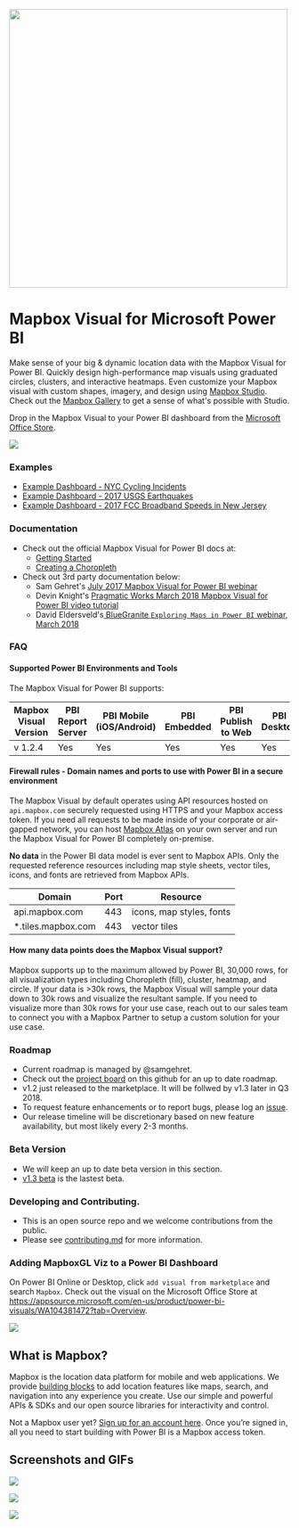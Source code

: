 <a href="https://www.mapbox.com">
  <img src="https://upload.wikimedia.org/wikipedia/commons/thumb/b/b4/Mapbox_Logo.svg/1280px-Mapbox_Logo.svg.png" width="500"/>
</a>

# Mapbox Visual for Microsoft Power BI

Make sense of your big & dynamic location data with the Mapbox Visual for Power BI.  Quickly design high-performance map visuals using graduated circles, clusters, and interactive heatmaps.  Even customize your Mapbox visual with custom shapes, imagery, and design using [Mapbox Studio](www.mapbox.com/studio).  Check out the [Mapbox Gallery](https://www.mapbox.com/gallery/) to get a sense of what's possible with Studio.

Drop in the Mapbox Visual to your Power BI dashboard from the [Microsoft Office Store](https://appsource.microsoft.com/en-us/product/power-bi-visuals/WA104381472?tab=Overview).

![](https://dl.dropbox.com/s/kymonz28oanehje/PowerBI-2.gif)

### Examples

* [Example Dashboard - NYC Cycling Incidents](https://www.mapbox.com/bites/00369)
* [Example Dashboard - 2017 USGS Earthquakes](https://app.powerbi.com/view?r=eyJrIjoiNTlkMzA5N2MtNGU0ZS00MDY5LTg1NTktNTZkODkyMmJjOThmIiwidCI6IjYyOWE3MGIyLTMyYjktNDEyNi05NTFlLTE3NjA0Y2Y0NTZlYyIsImMiOjF9)
* [Example Dashboard - 2017 FCC Broadband Speeds in New Jersey](https://app.powerbi.com/view?r=eyJrIjoiMTk4ZDk3OWYtNzc2Ny00NDE0LWE2ZWYtZDk5NjAwZTA3YTljIiwidCI6IjYyOWE3MGIyLTMyYjktNDEyNi05NTFlLTE3NjA0Y2Y0NTZlYyIsImMiOjF9)
    
### Documentation

- Check out the official Mapbox Visual for Power BI docs at: 
    * [Getting Started](https://www.mapbox.com/help/power-bi/)
    * [Creating a Choropleth](https://www.mapbox.com/help/power-bi-choropleth-map/)
- Check out 3rd party documentation below:
    * Sam Gehret's [July 2017 Mapbox Visual for Power BI webinar](https://www.youtube.com/watch?v=XtMqnls8dpE)
    * Devin Knight's [Pragmatic Works March 2018 Mapbox Visual for Power BI video tutorial](https://www.youtube.com/watch?v=qDCOo3bm01o)
    * David Eldersveld's[ BlueGranite `Exploring Maps in Power BI` webinar, March 2018](https://www.blue-granite.com/maps-in-power-bi-mar-2018?utm_campaign=Q1%202018%20Webinars&utm_content=68211202&utm_medium=referral&utm_source=dataveld)

### FAQ

#### Supported Power BI Environments and Tools
The Mapbox Visual for Power BI supports:

| Mapbox Visual  Version | PBI Report Server | PBI Mobile (iOS/Android) | PBI Embedded | PBI Publish to Web | PBI Desktop | Chrome | Firefox | Safari | Edge | IE11 |
|------------------------|-------------------|-------------------|--------------|--------------------|-------------|--------|---------|--------|------|------|
| v 1.2.4                | Yes             | Yes  | Yes          | Yes                | Yes         | Yes    | Yes     | Yes    | Yes  | Yes  |


#### Firewall rules - Domain names and ports to use with Power BI in a secure environment

The Mapbox Visual by default operates using API resources hosted on `api.mapbox.com` securely requested using HTTPS and your Mapbox access token.  If you need all requests to be made inside of your corporate or air-gapped network, you can host [Mapbox Atlas](https://www.mapbox.com/atlas/) on your own server and run the Mapbox Visual for Power BI completely on-premise.

**No data** in the Power BI data model is ever sent to Mapbox APIs.  Only the requested reference resources including map style sheets, vector tiles, icons, and fonts are retrieved from Mapbox APIs.

| Domain          | Port | Resource                        |
|--------------------|------|-----------------------------|
| api.mapbox.com     | 443  | icons, map styles, fonts |
| *.tiles.mapbox.com | 443  | vector tiles                |

#### How many data points does the Mapbox Visual support?

Mapbox supports up to the maximum allowed by Power BI, 30,000 rows, for all visualization types including Choropleth (fill), cluster, heatmap, and circle.  If your data is >30k rows, the Mapbox Visual will sample your data down to 30k rows and visualize the resultant sample.  If you need to visualize more than 30k rows for your use case, reach out to our sales team to connect you with a Mapbox Partner to setup a custom solution for your use case.


### Roadmap
- Current roadmap is managed by @samgehret.
- Check out the [project board](https://github.com/mapbox/mapboxgl-powerbi/projects) on this github for an up to date roadmap.
- v1.2 just released to the marketplace.  It will be follwed by v1.3 later in Q3 2018.
- To request feature enhancements or to report bugs, please log an [issue](https://github.com/mapbox/mapboxgl-powerbi/issues).
- Our release timeline will be discretionary based on new feature availability, but most likely every 2-3 months.

### Beta Version
- We will keep an up to date beta version in this section.
- [v1.3 beta](https://github.com/mapbox/mapboxgl-powerbi/blob/v1.3/dist/mapboxGLMap.pbiviz) is the lastest beta.

### Developing and Contributing.
- This is an open source repo and we welcome contributions from the public.
- Please see [contributing.md](CONTRIBUTING.md) for more information.

### Adding MapboxGL Viz to a Power BI Dashboard

On Power BI Online or Desktop, click `add visual from marketplace` and search `Mapbox`.  Check out the visual on the Microsoft Office Store at https://appsource.microsoft.com/en-us/product/power-bi-visuals/WA104381472?tab=Overview.

![](https://dl.dropbox.com/s/m0rgaypm9d7o0ee/mapbox_marketplace_visual.png)

## What is Mapbox?

Mapbox is the location data platform for mobile and web applications. We provide [building blocks](https://www.mapbox.com/products/) to add location features like maps, search, and navigation into any experience you create. Use our simple and powerful APIs & SDKs and our open source libraries for interactivity and control.

Not a Mapbox user yet? [Sign up for an account here](https://www.mapbox.com/signup/). Once you’re signed in, all you need to start building with Power BI is a Mapbox access token. 


## Screenshots and GIFs

![](https://cl.ly/1J2d1x1q3R3F/download/Image%202018-07-21%20at%201.00.25%20PM.png)

![](https://dl.dropbox.com/s/9rzj04v1u1f2lp4/lasso_select.gif)

![](https://dl.dropbox.com/s/xc4nl5au5gxv8tr/powerbi_drill_choropleth_wildfire.gif)
